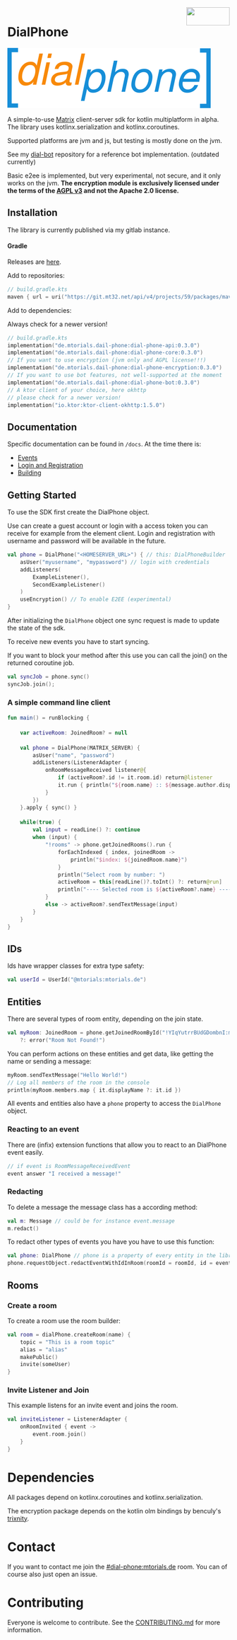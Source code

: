 <a href="https://matrix.org" target="_blank">
<img align="right" width="98" height="41" src="https://matrix.org/docs/projects/images//made-for-matrix.png"></a>

# DialPhone

![dialphone-logo](https://raw.githubusercontent.com/mtorials/dial-phone/master/logo.png)

A simple-to-use [Matrix](https://matrix.org/) client-server sdk for kotlin multiplatform in alpha.
The library uses kotlinx.serialization and kotlinx.coroutines.

Supported platforms are jvm and js, but testing is mostly done on the jvm.

See my [dial-bot](https://github.com/mtorials/dialbot) repository for a reference bot implementation.
(outdated currently)

Basic e2ee is implemented, but very experimental, not secure, and it only works on the jvm. **The encryption module
is exclusively licensed under the terms of the [AGPL v3](agpl.txt) and not the Apache 2.0 license.**

## Installation

The library is currently published via my gitlab instance.

#### Gradle

Releases are [here](https://git.mt32.net/mtorials/dial-phone/-/packages/).

Add to repositories:

```kotlin
// build.gradle.kts
maven { url = uri("https://git.mt32.net/api/v4/projects/59/packages/maven") }
```

Add to dependencies:

Always check for a newer version!

```kotlin
// build.gradle.kts
implementation("de.mtorials.dail-phone:dial-phone-api:0.3.0")
implementation("de.mtorials.dail-phone:dial-phone-core:0.3.0")
// If you want to use encryption (jvm only and AGPL license!!!)
implementation("de.mtorials.dail-phone:dial-phone-encryption:0.3.0")
// If you want to use bot features, not well-supported at the moment
implementation("de.mtorials.dail-phone:dial-phone-bot:0.3.0")
// A ktor client of your choice, here okhttp
// please check for a newer version!
implementation("io.ktor:ktor-client-okhttp:1.5.0")
```

## Documentation

Specific documentation can be found in `/docs`. At the time there is:

- [Events](docs/events.md)
- [Login and Registration](docs/login.md)
- [Building](docs/BUILDING.md)

## Getting Started

To use the SDK first create the DialPhone object.

Use can create a guest account or login with a access token you can receive for example from the element client.
Login and registration with username and password will be available in the future.
```kotlin
val phone = DialPhone("<HOMESERVER_URL>") { // this: DialPhoneBuilder
    asUser("myusername", "mypassword") // login with credentials
    addListeners(
        ExampleListener(),
        SecondExampleListener()
    )
    useEncryption() // To enable E2EE (experimental)
}

```
After initializing the `DialPhone` object one sync request is made to update the state of the sdk.

To receive new events you have to start syncing.

If you want to block your method after this use you can call the join() on the returned coroutine job.

```kotlin
val syncJob = phone.sync()
syncJob.join();
```

### A simple command line client

```kotlin
fun main() = runBlocking {

    var activeRoom: JoinedRoom? = null

    val phone = DialPhone(MATRIX_SERVER) {
        asUser("name", "password")
        addListeners(ListenerAdapter {
            onRoomMessageReceived listener@{
                if (activeRoom?.id != it.room.id) return@listener
                it.run { println("${room.name} :: ${message.author.displayName ?: message.author.id} :: ${message.content.body}") }
            }
        })
    }.apply { sync() }

    while(true) {
        val input = readLine() ?: continue
        when (input) {
            "!rooms" -> phone.getJoinedRooms().run {
                forEachIndexed { index, joinedRoom ->
                    println("$index: ${joinedRoom.name}")
                }
                println("Select room by number: ")
                activeRoom = this[readLine()?.toInt() ?: return@run]
                println("---- Selected room is ${activeRoom?.name} ----")
            }
            else -> activeRoom?.sendTextMessage(input)
        }
    }
}
```

## IDs

Ids have wrapper classes for extra type safety:

```kotlin
val userId = UserId("@mtorials:mtorials.de")
```

## Entities

There are several types of room entity, depending on the join state.

```kotlin
val myRoom: JoinedRoom = phone.getJoinedRoomById("!YIqYutrrBUdGDombnI:mtorials.de")
    ?: error("Room Not Found!")
```

You can perform actions on these entities and get data, like getting the name or sending a message:

```kotlin
myRoom.sendTextMessage("Hello World!")
// Log all members of the room in the console
println(myRoom.members.map { it.displayName ?: it.id })
```

All events and entities also have a `phone` property to access the `DialPhone` object.

### Reacting to an event

There are (infix) extension functions that allow you to react to an DialPhone event easily.

```kotlin
// if event is RoomMessageReceivedEvent
event answer "I received a message!"
```

### Redacting

To delete a message the message class has a according method:

```kotlin
val m: Message // could be for instance event.message
m.redact()
```

To redact other types of events you have you have to use this function:

```kotlin
val phone: DialPhone // phone is a property of every entity in the library
phone.requestObject.redactEventWithIdInRoom(roomId = roomId, id = eventId)
```

## Rooms

### Create a room 

To create a room use the room builder:

```kotlin
val room = dialPhone.createRoom(name) {
    topic = "This is a room topic"
    alias = "alias"
    makePublic()
    invite(someUser)
}
```

### Invite Listener and Join

This example listens for an invite event and joins the room.

```kotlin
val inviteListener = ListenerAdapter {
    onRoomInvited { event ->
        event.room.join()
    }
}
```
# Dependencies

All packages depend on kotlinx.coroutines and kotlinx.serialization.

The encryption package depends on the kotlin olm bindings by benculy's [trixnity](https://gitlab.com/benkuly/trixnity).

# Contact

If you want to contact me join the [#dial-phone:mtorials.de](https://matrix.to/#/#dial-phone:mtorials.de) room.
You can of course also just open an issue.

# Contributing

Everyone is welcome to contribute.
See the [CONTRIBUTING.md](https://github.com/mtorials/dial-phone/blob/master/CONTRIBUTING.md) for more information.